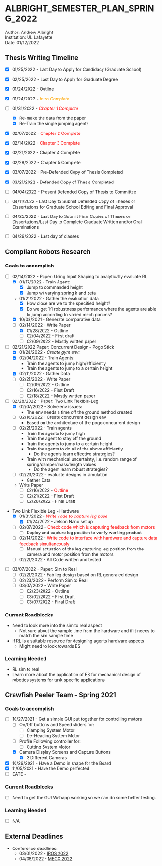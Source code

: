 # ALBRIGHT_SEMESTER_PLAN_SPRING_2022

Author: Andrew Albright  
Institution: UL Lafayette  
Date: 01/12/2022

## Thesis Writing Timeline
- [x] 01/25/2022 - Last Day to Apply for Candidacy (Graduate School)
- [x] 02/25/2022 - Last Day to Apply for Graduate Degree
- [x] 01/24/2022 - Outline
- [x] 01/24/2022 - <span style="color:orange"> *Intro Complete* </span>
- [ ] 01/31/2022 - <span style="color:red"> *Chapter 1 Complete* </span> 
  - [x] Re-make the data from the paper
  - [x] Re-Train the single jumping agents
- [x] 02/07/2022 - <span style="color:red"> Chapter 2 Complete </span>
- [x] 02/14/2022 - <span style="color:red"> Chapter 3 Complete </span>
- [x] 02/21/2022 - Chapter 4 Complete
- [x] 02/28/2022 - Chapter 5 Complete
- [x] 03/07/2022 - Pre-Defended Copy of Thesis Completed
- [x] 03/21/2022 - Defended Copy of Thesis Completed
- [ ] 04/04/2022 - Present Defended Copy of Thesis to Committee
- [ ] 04/11/2022 - Last Day to Submit Defended Copy of Theses or Dissertations for Graduate School Editing and Final Approval
- [ ] 04/25/2022 - Last Day to Submit Final Copies of Theses or Dissertations/Last Day to Complete Graduate Written and/or Oral Examinations
- [ ] 04/29/2022 - Last day of classes


## Compliant Robots Research
### Goals to accomplish 
- [ ] 02/14/2022 - Paper: Using Input Shaping to analytically evaluate RL
  - [x] 01/17/2022 - Train Agent:
    - [x] Jump to commanded height
    - [x] Jump w/ varying spring k and zeta
  - 01/21/2022 - Gather the evaluation data
    - [x] How close are we to the specified height?
    - [x] Do we get 1:1 robustness performance where the agents are able to jump according to varied mech params?
  - [x] 10/08/2021 - Generate comparative data
  - [ ] 02/14/2022 - Write Paper
    - [x] 01/28/2022 - Outline
    - [ ] 02/04/2022 - First draft
    - [ ] 02/09/2022 - Mostly written paper

- [ ] 02/21/2022 Paper: Concurrent Design - Pogo Stick
  - [x] 01/28/2022 - *Create gym env:*
  -  [x] 02/04/2022 - Train Agents:
    - Train the agents to jump high/efficiently
    - Train the agents to jump to a certain height
  - [x] 02/11/2022 - Gather Data
  - [ ] 02/21/2022 - Write Paper
    - [ ] 02/09/2022 - Outline
    - [ ] 02/16/2022 - First Draft
    - [ ] 02/18/2022 - Mostly written paper

- [ ] 02/28/2022 - Paper: Two Link Flexible-Leg
  - [x] 02/07/2022 - Solve env issues:
    - The env needs a time off the ground method created
  - [ ] 02/16/2022 - Create concurrent design env
    - Based on the architecture of the pogo concurrent design
  - [ ] 02/21/2022 - Train agents
    - Train the agents to jump high
    - Train the agent to stay off the ground
    - Train the agents to jump to a certain height
    - Train the agents to do all of the above efficiently
      - Do the agents learn effective strategies?
    - Train with mechanical uncertainty, i.e. random range of spring/damper/mass/length values
      - Do the agent learn robust strategies?
  - [ ] 02/23/2022 - evaluate designs in simulation
    - Gather Data
  - Write Paper
    - [ ] 02/16/2022 - <span style="color:red"> Outline </span>
    - [ ] 02/21/2022 - First Draft
    - [ ] 02/28/2022 - Final Draft

- Two Link Flexible Leg - Hardware
  - [x] 01/31/2022 - <span style="color:red"> *Write code to capture leg pose* </span> 
    - [x] 01/24/2022 - Jetson Nano set up
  - [ ] 02/07/2022 - <span style="color:red"> Check code which is capturing feedback from motors </span>
    - [ ] Deploy and capture leg position to verify working product
  - [ ] 02/14/2022 - <span style="color:red"> Write code to interface with hardware and capture data feedback simultaneously </span>
    - [ ] Manual actuation of the leg capturing leg position from the camera and motor position from the motors
  - [ ] 02/21/2022 - All Code written and tested

- [ ] 03/07/2022 - Paper: Sim to Real
  - [ ] 02/21/2022 - Fab leg design based on RL generated design
  - [ ] 02/23/2022 - Perform Sim to Real
  - [ ] 03/07/2022 - Write Paper
    - [ ] 02/23/2022 - Outline
    - [ ] 03/02/2022 - First Draft
    - [ ] 03/07/2022 - Final Draft

### Current Roadblocks
- Need to look more into the sim to real aspect
  - Not sure about the sample time from the hardware and if it needs to match the sim sample time
- If RL is a suitable resource for designing agents hardware aspects
  - Might need to look towards ES
### Learning Needed
- RL sim to real
- Learn more about the application of ES for mechanical design of robotics systems for task specific applications


## Crawfish Peeler Team - Spring 2021
### Goals to accomplish 
- [ ] 10/27/2021 - Get a simple GUI put together for controlling motors
  - [ ] On/Off buttons and Speed sliders for:
    - [ ] Clamping System Motor
    - [ ] De-Heading System Motor
  - [ ] Profile Following controller for:
    - [ ] Cutting System Motor
  - [x] Camera Display Screens and Capture Buttons
    - [x] 3 Different Cameras
- [x] 10/29/2021 - Have a Demo in shape for the Board
- [x] 11/05/2021 - Have the Demo perfected
- [ ] DATE - 

### Current Roadblocks
- [ ] Need to get the GUI Webapp working so we can do some better testing.
### Learning Needed
- [ ] N/A

## External Deadlines
* Conference deadlines:
    - 03/01/2022 - [IROS 2022](https://iros2022.org/)
    - 04/08/2022 - [MECC 2022](https://mecc2021.a2c2.org/MECC2022.html)